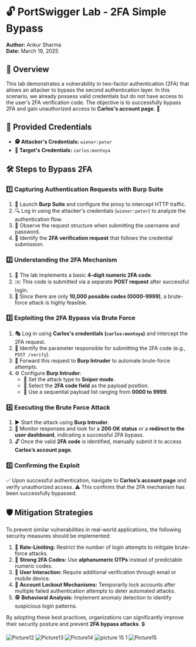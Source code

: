 # 🔓 PortSwigger Lab - 2FA Simple Bypass

**Author:** Ankur Sharma  
**Date:** March 19, 2025  

## 📝 Overview
This lab demonstrates a vulnerability in two-factor authentication (2FA) that allows an attacker to bypass the second authentication layer. In this scenario, we already possess valid credentials but do not have access to the user's 2FA verification code. The objective is to successfully bypass 2FA and gain unauthorized access to **Carlos's account page**. 🚀

## 🔑 Provided Credentials
- **🕵️ Attacker's Credentials:** `wiener:peter`
- **🎯 Target's Credentials:** `carlos:montoya`

## 🛠️ Steps to Bypass 2FA

### 1️⃣ Capturing Authentication Requests with Burp Suite
1. 🏁 Launch **Burp Suite** and configure the proxy to intercept HTTP traffic.
2. 🔍 Log in using the attacker's credentials (`wiener:peter`) to analyze the authentication flow.
3. 📡 Observe the request structure when submitting the username and password.
4. 🚨 Identify the **2FA verification request** that follows the credential submission.

### 2️⃣ Understanding the 2FA Mechanism
1. 🔢 The lab implements a basic **4-digit numeric 2FA code**.
2. ✉️ This code is submitted via a separate **POST request** after successful login.
3. 🎰 Since there are only **10,000 possible codes (0000-9999)**, a brute-force attack is highly feasible.

### 3️⃣ Exploiting the 2FA Bypass via Brute Force
1. 🎭 Log in using **Carlos's credentials (`carlos:montoya`)** and intercept the 2FA request.
2. 🛑 Identify the parameter responsible for submitting the 2FA code (e.g., `POST /verify`).
3. 🚀 Forward this request to **Burp Intruder** to automate brute-force attempts.
4. ⚙️ Configure **Burp Intruder**:
   - 🔫 Set the attack type to **Sniper mode**.
   - 🎯 Select the **2FA code field** as the payload position.
   - 🔢 Use a sequential payload list ranging from **0000 to 9999**.

### 4️⃣ Executing the Brute Force Attack
1. ▶️ Start the attack using **Burp Intruder**.
2. 📡 Monitor responses and look for a **200 OK status** or a **redirect to the user dashboard**, indicating a successful 2FA bypass.
3. 🔓 Once the valid **2FA code** is identified, manually submit it to access **Carlos’s account page**.

### 5️⃣ Confirming the Exploit
✅ Upon successful authentication, navigate to **Carlos’s account page** and verify unauthorized access.
⚠️ This confirms that the 2FA mechanism has been successfully bypassed.

## 🛡️ Mitigation Strategies
To prevent similar vulnerabilities in real-world applications, the following security measures should be implemented:

1. 🚧 **Rate-Limiting:** Restrict the number of login attempts to mitigate brute-force attacks.
2. 🔑 **Strong 2FA Codes:** Use **alphanumeric OTPs** instead of predictable numeric codes.
3. 📲 **User Interaction:** Require additional verification through email or mobile device.
4. 🚫 **Account Lockout Mechanisms:** Temporarily lock accounts after multiple failed authentication attempts to deter automated attacks.
5. 🕵️ **Behavioral Analysis:** Implement anomaly detection to identify suspicious login patterns.

By adopting these best practices, organizations can significantly improve their security posture and prevent **2FA bypass attacks**. 🔒

![Picture12](https://github.com/user-attachments/assets/6be69016-4651-48c4-a9ee-4cb245735bea)
![Picture13](https://github.com/user-attachments/assets/e73a97d4-1975-4062-ac02-5a9fc233b940)
![Picture14](https://github.com/user-attachments/assets/f7474385-18c4-400f-b0f9-faed0cd605f3)
![picture 15 1](https://github.com/user-attachments/assets/8aa75bd0-76c5-484d-bbcf-6c4d3ab42542)
![Picture15](https://github.com/user-attachments/assets/31e21b7c-4805-488b-bd46-bc42f6da8dd6)


